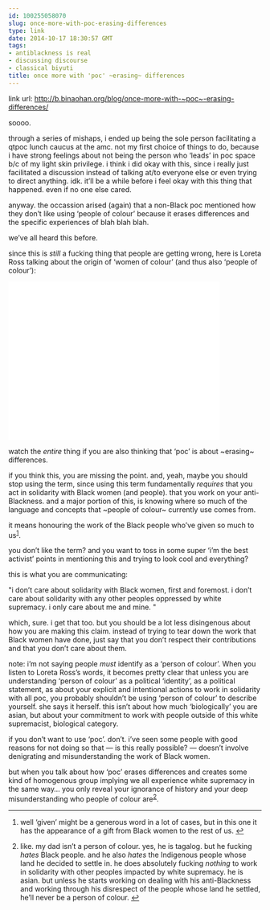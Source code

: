```yaml
---
id: 100255058070
slug: once-more-with-poc-erasing-differences
type: link
date: 2014-10-17 18:30:57 GMT
tags:
- antiblackness is real
- discussing discourse
- classical biyuti
title: once more with 'poc' ~erasing~ differences
---
```

link url: http://b.binaohan.org/blog/once-more-with-~poc~-erasing-differences/

<p>soooo.</p>

<p>through a series of mishaps, i ended up being the sole person facilitating a qtpoc lunch caucus at the amc. not my first choice of things to do, because i have strong feelings about not being the person who &#8216;leads&#8217; in poc space b/c of my light skin privilege. i think i did okay with this, since i really just facilitated a discussion instead of talking at/to everyone else or even trying to direct anything. idk. it&#8217;ll be a while before i feel okay with this thing that happened. even if no one else cared.</p>

<p>anyway. the occassion arised (again) that a non-Black poc mentioned how they don&#8217;t like using &#8216;people of colour&#8217; because it erases differences and the specific experiences of blah blah blah.</p>

<p>we&#8217;ve all heard this before.</p>

<p>since this is <em>still</em> a fucking thing that people are getting wrong, here is Loreta Ross talking about the origin of &#8216;women of colour&#8217; (and thus also &#8216;people of colour&#8217;):</p>

<iframe width="420" height="315" src="//www.youtube.com/embed/82vl34mi4Iw" frameborder="0" allowfullscreen></iframe>

<p>watch the <em>entire</em> thing if you are also thinking that &#8216;poc&#8217; is about ~erasing~ differences.</p>

<p>if you think this, you are missing the point. and, yeah, maybe you should stop using the term, since using this term fundamentally <em>requires</em> that you act in solidarity with Black women (and people). that you work on your anti-Blackness. and a major portion of this, is knowing where so much of the language and concepts that ~people of colour~ currently use comes from.</p>

<p>it means honouring the work of the Black people who&#8217;ve given so much to us<sup id="fnref:p100113690519-1"><a href="#fn:p100113690519-1" rel="footnote">1</a></sup>.</p>

<p>you don&#8217;t like the term? and you want to toss in some super &#8216;i&#8217;m the best activist&#8217; points in mentioning this and trying to look cool and everything?</p>

<p>this is what you are communicating:</p>

<p>"i don&#8217;t care about solidarity with Black women, first and foremost. i don&#8217;t care about solidarity with any other peoples oppressed by white supremacy. i only care about me and mine. "</p>

<p>which, sure. i get that too. but you should be a lot less disingenous about how you are making this claim. instead of trying to tear down the work that Black women have done, just say that you don&#8217;t respect their contributions and that you don&#8217;t care about them.</p>

<p>note: i&#8217;m not saying people <em>must</em> identify as a &#8216;person of colour&#8217;. When you listen to Loreta Ross&#8217;s words, it becomes pretty clear that unless you are understanding &#8216;person of colour&#8217; as a political &#8216;identity&#8217;, as a political statement, as about your explicit and intentional actions to work in solidarity with all poc, you probably shouldn&#8217;t be using &#8216;person of colour&#8217; to describe yourself. she says it herself. this isn&#8217;t about how much &#8216;biologically&#8217; you are asian, but about your commitment to work with people outside of this white supremacist, biological category.</p>

<p>if you don&#8217;t want to use &#8216;poc&#8217;. don&#8217;t. i&#8217;ve seen some people with good reasons for not doing so that &#8212; is this really possible? &#8212; doesn&#8217;t involve denigrating and misunderstanding the work of Black women.</p>

<p>but when you talk about how &#8216;poc&#8217; erases differences and creates some kind of homogenous group implying we all experience white supremacy in the same way&#8230; you only reveal your ignorance of history and your deep misunderstanding who people of colour are<sup id="fnref:p100113690519-2"><a href="#fn:p100113690519-2" rel="footnote">2</a></sup>.</p>

<div class="footnotes">
<hr><ol><li id="fn:p100113690519-1">
<p>well &#8216;given&#8217; might be a generous word in a lot of cases, but in this one it has the appearance of a gift from Black women to the rest of us. <a href="#fnref:p100113690519-1" rev="footnote">↩</a></p>
</li>

<li id="fn:p100113690519-2">
<p>like. my dad isn&#8217;t a person of colour. yes, he is tagalog. but he fucking <em>hates</em> Black people. and he also <em>hates</em> the Indigenous people whose land he decided to settle in. he does absolutely fucking <em>nothing</em> to work in solidarity with other peoples impacted by white supremacy. he is asian. but unless he starts working on dealing with his anti-Blackness and working through his disrespect of the people whose land he settled, he&#8217;ll never be a person of colour. <a href="#fnref:p100113690519-2" rev="footnote">↩</a></p>
</li>

</ol></div>